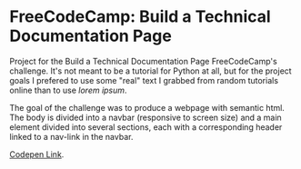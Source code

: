 # FreeCodeCamp: Build a Technical Documentation Page

 Project for the Build a Technical Documentation Page FreeCodeCamp's challenge. It's not meant to be a tutorial for Python at all, but for the project goals I prefered to use some "real" text I grabbed from random tutorials online than to use <em>lorem ipsum</em>. 
 
 The goal of the challenge was to produce a webpage with semantic html. The body is divided into a navbar (responsive to screen size) and a main element divided into several sections, each with a corresponding header linked to a nav-link in the navbar.
 
 [Codepen Link](https://codepen.io/lezojeda/full/bPmwOY).

